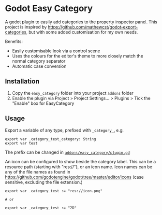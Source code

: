 # Godot Easy Category

A godot plugin to easily add categories to the property inspector panel. This project is inspired by https://github.com/mathewcst/godot-export-categories, but with some added customisation for my own needs.

Benefits:
- Easily customisable look via a control scene
- Uses the colours for the editor's theme to more closely match the normal category separator
- Automatic case conversion


## Installation
1. Copy the `easy_category` folder into your project `addons` folder
2. Enable the plugin via Project > Project Settings... > Plugins > Tick the "Enable" box for EasyCategory

## Usage
Export a variable of any type, prefixed with `_category_`, e.g.
```GDScript
export var _category_test_category: String
export var test
```

The prefix can be changed in [`addons/easy_category/plugin.gd`](https://github.com/Quantum-Cucumber/godot_easy_category/blob/ff7a2db00038fad1728f6029f6b9b1799e79dd96/addons/easy_category/plugin.gd#L4)


An icon can be configured to show beside the category label. This can be a resource path (starting with "res://"), or an icon name. 
Icon names can be any of the file names as found in https://github.com/godotengine/godot/tree/master/editor/icons (case sensitive, excluding the file extension.)

```GDScript
export var _category_test := "res://icon.png"

# or

export var _category_test := "2D"
```
